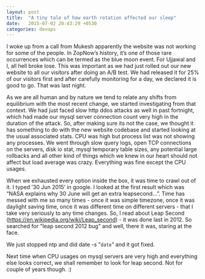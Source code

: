 ```yaml
---
layout: post
title:  "A tiny tale of how earth rotation affected our sleep"
date:   2015-07-02 20:43:29 +0530
categories: devops
---
```

I woke up from a call from Mukesh apparently the website was not working for some of the people. In ZopNow’s history, it’s one of those rare occurrences which can be termed as the blue moon event. For Ujjawal and I, all hell broke lose. This was important as we had just rolled out our new website to all our visitors after doing an A/B test. We had released it for 25% of our visitors first and after carefully monitoring for a day, we declared it is good to go. That was last night.

As we are all human and by nature we tend to relate any shifts from equilibrium with the most recent change, we started investigating from that context. We had just faced slow http ddos attacks as well in past fortnight, which had made our mysql server connection count very high in the duration of the attack. So, after making sure its not the case, we thought it has something to do with the new website codebase and started looking at the usual associated stats. CPU was high but process list was not showing any processes. We went through slow query logs, open TCP connections on the servers, disk io stat, mysql temporary table sizes, any potential large rollbacks and all other kind of things which we knew in our heart should not affect but load average was crazy. Everything was fine except the CPU usages. 

When we exhausted every option inside the box, it was time to crawl out of it. I typed ’30 Jun 2015’ in google. I looked at the first result which was “NASA explains why 30 June will get an extra leapsecond…”. Time has messed with me so many times - once it was simple timezone, once it was daylight saving time, once it was different time on different servers - that I take very seriously to any time changes. So, I read about Leap Second (https://en.wikipedia.org/wiki/Leap_second)  - it was done last in 2012. So searched for "leap second 2012 bug” and well, there it was, staring at the face.

We just stopped ntp and did date -s "`date`” and it got fixed. 

Next time when CPU usages on mysql servers are very high and everything else looks correct, we shall remember to look for leap second. Not for couple of years though. :) 

